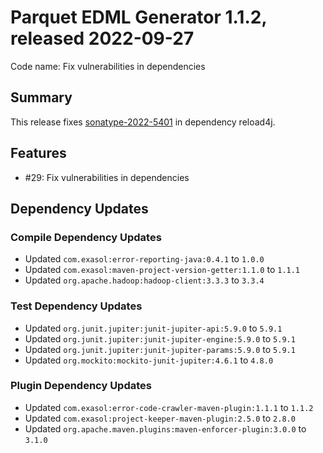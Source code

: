 # Parquet EDML Generator 1.1.2, released 2022-09-27

Code name: Fix vulnerabilities in dependencies

## Summary

This release fixes [sonatype-2022-5401](https://ossindex.sonatype.org/vulnerability/sonatype-2022-5401) in dependency reload4j.

## Features

* #29: Fix vulnerabilities in dependencies

## Dependency Updates

### Compile Dependency Updates

* Updated `com.exasol:error-reporting-java:0.4.1` to `1.0.0`
* Updated `com.exasol:maven-project-version-getter:1.1.0` to `1.1.1`
* Updated `org.apache.hadoop:hadoop-client:3.3.3` to `3.3.4`

### Test Dependency Updates

* Updated `org.junit.jupiter:junit-jupiter-api:5.9.0` to `5.9.1`
* Updated `org.junit.jupiter:junit-jupiter-engine:5.9.0` to `5.9.1`
* Updated `org.junit.jupiter:junit-jupiter-params:5.9.0` to `5.9.1`
* Updated `org.mockito:mockito-junit-jupiter:4.6.1` to `4.8.0`

### Plugin Dependency Updates

* Updated `com.exasol:error-code-crawler-maven-plugin:1.1.1` to `1.1.2`
* Updated `com.exasol:project-keeper-maven-plugin:2.5.0` to `2.8.0`
* Updated `org.apache.maven.plugins:maven-enforcer-plugin:3.0.0` to `3.1.0`
